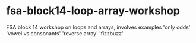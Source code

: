 # fsa-block14-loop-array-workshop
FSA block 14 workshop on loops and arrays, involves examples 
'only odds'
'vowel vs consonants'
'reverse array'
'fizzbuzz'
